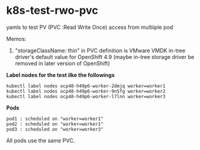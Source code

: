 # k8s-test-rwo-pvc

yamls to test PV (PVC :Read Write Once) access from multiiple pod 

Memos:
1) "storageClassName: thin" in PVC definition is VMware VMDK in-tree driver's default value for OpenShift 4.9 (maybe in-tree storage driver be removed in later version of OpenShift)

**Label nodes for the test ilke the followings**

```
kubectl label nodes ocp48-h49p6-worker-2dmjq worker=worker1
kubectl label nodes ocp48-h49p6-worker-9n5fg worker=worker2
kubectl label nodes ocp48-h49p6-worker-l7lnn worker=worker3
```

**Pods**

```
pod1 : scheduled on "worker=worker1"
pod2 : scheduled on "worker=worker1"
pod3 : scheduled on "worker=worker3"
```

All pods use the same PVC.
